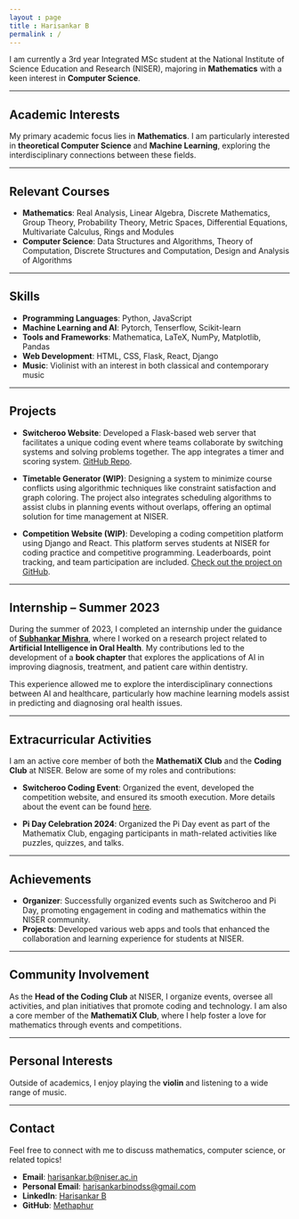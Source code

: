 ```yaml
---
layout : page
title : Harisankar B
permalink : /
---
```


I am currently a 3rd year Integrated MSc student at the National Institute of Science Education and Research (NISER), majoring in **Mathematics** with a keen interest in **Computer Science**.

---

## Academic Interests

My primary academic focus lies in **Mathematics**. I am particularly interested in **theoretical Computer Science** and **Machine Learning**, exploring the interdisciplinary connections between these fields.

---

## Relevant Courses

- **Mathematics**: Real Analysis, Linear Algebra, Discrete Mathematics, Group Theory, Probability Theory, Metric Spaces, Differential Equations, Multivariate Calculus, Rings and Modules
- **Computer Science**: Data Structures and Algorithms, Theory of Computation, Discrete Structures and Computation, Design and Analysis of Algorithms

---

## Skills

- **Programming Languages**: Python, JavaScript
- **Machine Learning and AI**: Pytorch, Tenserflow, Scikit-learn
- **Tools and Frameworks**: Mathematica, LaTeX, NumPy, Matplotlib, Pandas
- **Web Development**: HTML, CSS, Flask, React, Django
- **Music**: Violinist with an interest in both classical and contemporary music

---

## Projects

- **Switcheroo Website**: Developed a Flask-based web server that facilitates a unique coding event where teams collaborate by switching systems and solving problems together. The app integrates a timer and scoring system. [GitHub Repo](https://github.com/Methaphur/switcheroo).

- **Timetable Generator (WIP)**: Designing a system to minimize course conflicts using algorithmic techniques like constraint satisfaction and graph coloring. The project also integrates scheduling algorithms to assist clubs in planning events without overlaps, offering an optimal solution for time management at NISER.

- **Competition Website (WIP)**: Developing a coding competition platform using Django and React. This platform serves students at NISER for coding practice and competitive programming. Leaderboards, point tracking, and team participation are included. [Check out the project on GitHub](https://github.com/sugar-syrup/NiserCodeLab).

---

## Internship – Summer 2023

During the summer of 2023, I completed an internship under the guidance of [**Subhankar Mishra**](https://niser.ac.in/~smishra/), where I worked on a research project related to **Artificial Intelligence in Oral Health**. My contributions led to the development of a **book chapter** that explores the applications of AI in improving diagnosis, treatment, and patient care within dentistry.

This experience allowed me to explore the interdisciplinary connections between AI and healthcare, particularly how machine learning models assist in predicting and diagnosing oral health issues.

---

## Extracurricular Activities

I am an active core member of both the **MathematiX Club** and the **Coding Club** at NISER. Below are some of my roles and contributions:

- **Switcheroo Coding Event**: Organized the event, developed the competition website, and ensured its smooth execution. More details about the event can be found [here](https://www.niser.ac.in/~smishra/event/2022sdg/switcheroo.html).

- **Pi Day Celebration 2024**: Organized the Pi Day event as part of the Mathematix Club, engaging participants in math-related activities like puzzles, quizzes, and talks.

---

## Achievements

- **Organizer**: Successfully organized events such as Switcheroo and Pi Day, promoting engagement in coding and mathematics within the NISER community.
- **Projects**: Developed various web apps and tools that enhanced the collaboration and learning experience for students at NISER.

---

## Community Involvement

As the **Head of the Coding Club** at NISER, I organize events, oversee all activities, and plan initiatives that promote coding and technology. I am also a core member of the **MathematiX Club**, where I help foster a love for mathematics through events and competitions.

---

## Personal Interests

Outside of academics, I enjoy playing the **violin** and listening to a wide range of music.

---

## Contact

Feel free to connect with me to discuss mathematics, computer science, or related topics!

- **Email**: [harisankar.b@niser.ac.in](mailto:harisankar.b@niser.ac.in)
- **Personal Email**: [harisankarbinodss@gmail.com](mailto:harisankarbinodss@gmail.com)
- **LinkedIn**: [Harisankar B](https://www.linkedin.com)
- **GitHub**: [Methaphur](https://github.com/Methaphur)
